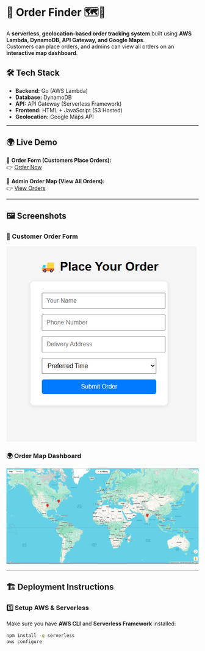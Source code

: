 # 🚀 Order Finder 🗺️📍

A **serverless, geolocation-based order tracking system** built using **AWS Lambda, DynamoDB, API Gateway, and Google Maps**.  
Customers can place orders, and admins can view all orders on an **interactive map dashboard**.

## 🛠️ Tech Stack
- **Backend:** Go (AWS Lambda)
- **Database:** DynamoDB
- **API:** API Gateway (Serverless Framework)
- **Frontend:** HTML + JavaScript (S3 Hosted)
- **Geolocation:** Google Maps API

---

## 🌍 **Live Demo**
🔹 **Order Form (Customers Place Orders):**  
👉 [Order Now](http://order-finder-frontend.s3-website-us-east-1.amazonaws.com/index.html)  

🔹 **Admin Order Map (View All Orders):**  
👉 [View Orders](http://order-finder-frontend.s3-website-us-east-1.amazonaws.com/map.html)  

---

## 🖼️ Screenshots

### 📝 Customer Order Form
![Order Form](https://raw.githubusercontent.com/Eswar-deep/order_finder/main/Screenshot%202025-03-21%20053402.png)

### 🌍 Order Map Dashboard
![Order Map](https://raw.githubusercontent.com/Eswar-deep/order_finder/main/Screenshot%202025-03-21%20053429.png)

---

## 🏗️ **Deployment Instructions**

### 1️⃣ **Setup AWS & Serverless**
Make sure you have **AWS CLI** and **Serverless Framework** installed:

```bash
npm install -g serverless
aws configure
